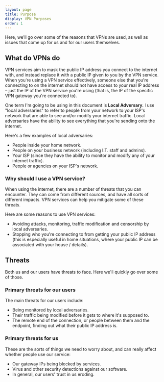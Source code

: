 ```yaml
---
layout: page
title: Purpose
display: VPN Purposes
order: 1
---
```

Here, we'll go over some of the reasons that VPNs are used, as well as issues that come up for us and for our users themselves.


## What do VPNs do

VPN services aim to mask the public IP address you connect to the internet with, and instead replace it with a public IP given to you by the VPN service. When you're using a VPN service effectively, someone else that you're connecting to on the internet should not have access to your real IP address – just the IP of the VPN service you're using (that is, the IP of the specific VPN gateway you're connected to).

One term I'm going to be using in this document is **Local Adversary**. I use "local adversaries" to refer to people from your network to your ISP's network that are able to see and/or modify your internet traffic. Local adversaries have the ability to see everything that you're sending onto the internet.

Here's a few examples of local adversaries:

* People inside your home network.
* People on your business network (including I.T. staff and admins).
* Your ISP (since they have the ability to monitor and modify any of your internet traffic).
* People or agencies on your ISP's network.


### Why should I use a VPN service?

When using the internet, there are a number of threats that you can encounter. They can come from different sources, and have all sorts of different impacts. VPN services can help you mitigate some of these threats.

Here are some reasons to use VPN services:

* Avoiding attacks, monitoring, traffic modification and censorship by local adversaries.
* Stopping who you're connecting to from getting your public IP address (this is especially useful in home situations, where your public IP can be associated with your house / details).


## Threats

Both us and our users have threats to face. Here we'll quickly go over some of those.


### Primary threats for our users

The main threats for our users include:

* Being monitored by local adversaries.
* Their traffic being modified before it gets to where it's supposed to.
* The remote end of the connection, or people between them and the endpoint, finding out what their public IP address is.


### Primary threats for us

These are the sorts of things we need to worry about, and can really affect whether people use our service:

* Our gateway IPs being blocked by services.
* Virus and other security detections against our software.
* In general, our users' trust in us eroding. 
